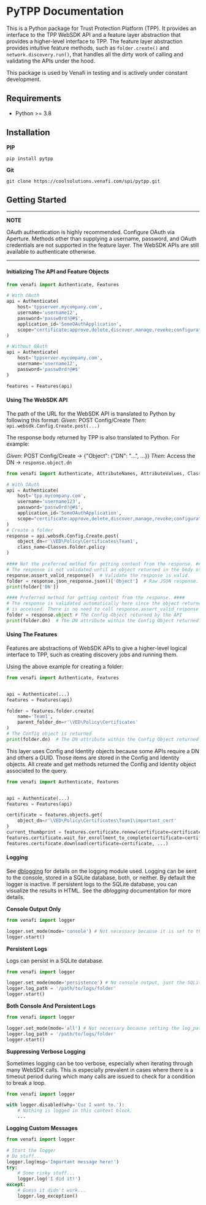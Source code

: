 # PyTPP Documentation

This is a Python package for Trust Protection Platform (TPP). It provides an interface to the TPP WebSDK API
and a feature layer abstraction that provides a higher-level interface to TPP. The feature layer 
abstraction provides intuitive feature methods, such as ``folder.create()`` and ``network.discovery.run()``,
that handles all the dirty work of calling and validating the APIs under the hood. 

This package is used by Venafi in testing and is actively under constant development. 

## Requirements
* Python >= 3.8

## Installation
**PIP**

``pip install pytpp``

**Git**

``git clone https://coolsolutions.venafi.com/spi/pytpp.git``

## Getting Started

---
**NOTE**

OAuth authentication is highly recommended. Configure OAuth via Aperture. Methods other than supplying a username, password, 
and OAuth credentials are not supported in the feature layer. The WebSDK APIs are still available to authenticate otherwise.

---

#### Initializing The API and Feature Objects

```python
from venafi import Authenticate, Features

# With OAuth
api = Authenticate(
    host='tppserver.mycompany.com',
    username='username12',
    password='passw0rd!@#$',
    application_id='SomeOAuthApplication',
    scope="certificate:approve,delete,discover,manage,revoke;configuration:delete,manage"
)

# Without OAuth
api = Authenticate(
    host='tppserver.mycompany.com',
    username='username12',
    password='passw0rd!@#$'
)

features = Features(api)
```

#### Using The WebSDK API

The path of the URL for the WebSDK API is translated to Python by following this format: 
*Given*: POST Config/Create
*Then*: ``api.websdk.Config.Create.post(...)``

The response body returned by TPP is also translated to Python. For example:

*Given*: POST Config/Create -> {"Object": {"DN": "...", ...}}
*Then*: Access the DN -> ``response.object.dn`` 

```python
from venafi import Authenticate, AttributeNames, AttributeValues, Classes

# With OAuth
api = Authenticate(
    host='tpp.mycompany.com',
    username='username123',
    password='passw0rd!@#$',
    application_id='SomeOAuthApplication',
    scope="certificate:approve,delete,discover,manage,revoke;configuration:delete,manage"
)
# Create a folder
response = api.websdk.Config.Create.post(
    object_dn=r'\VED\Policy\Certificates\Team1',
    class_name=Classes.Folder.policy
)

#### Not the preferred method for getting content from the response. #### 
# The response is not validated until an object returned in the body of the response is accessed.
response.assert_valid_response()  # Validate the response is valid.
folder = response.json_response.json()['Object']  # Raw JSON response.
print(folder['DN'])

#### Preferred method for getting content from the response. ####
# The response is validated automatically here since the object returned in the body of the response
# is accessed. There is no need to call response.assert_valid_response here.
folder = response.object # The Config Object returned by the API
print(folder.dn)  # The DN attribute within the Config Object returned by the API
```

#### Using The Features

Features are abstractions of WebSDK APIs to give a higher-level logical interface to TPP, such as creating discovery jobs and running them. 

Using the above example for creating a folder:

```python
from venafi import Authenticate, Features


api = Authenticate(...)
features = Features(api)

folder = features.folder.create(
    name='Team1', 
    parent_folder_dn=r'\VED\Policy\Certificates'
)
# The Config object is returned
print(folder.dn)  # The DN attribute within the Config Object returned by the API
```

This layer uses Config and Identity objects because some APIs require a DN and others a GUID. Those items are stored in the Config and Identity 
objects. All create and get methods returned the Config and Identity object associated to the query.

```python
from venafi import Authenticate, Features


api = Authenticate(...)
features = Features(api)

certificate = features.objects.get(
    object_dn=r'\VED\Policy\Certificates\Team1\important_cert'
) 
current_thumbprint = features.certificate.renew(certificate=certificate)
features.certificate.wait_for_enrollment_to_complete(certificate=certificate, current_thumbprint=current_thumbprint)
features.certificate.download(certificate=certificate, ...)
```

#### Logging

See [dblogging](https://pypi.org/project/dblogging/) for details on the logging module used. Logging can be sent to 
the console, stored in a SQLite database, both, or neither. By default the logger is inactive. If persistent logs to
the SQLite database, you can visualize the results in HTML. See the *dblogging* documentation for more details.

**Console Output Only**

```python
from venafi import logger

logger.set_mode(mode='console') # Not necessary because it is set to this mode by default.
logger.start()
```

**Persistent Logs**

Logs can persist in a SQLite database.

```python
from venafi import logger

logger.set_mode(mode='persistence') # No console output, just the SQLite DB.
logger.log_path = '/path/to/logs/folder'
logger.start()
```

**Both Console And Persistent Logs**

```python
from venafi import logger

logger.set_mode(mode='all') # Not necessary because setting the log_path implies this.
logger.log_path = '/path/to/logs/folder'
logger.start()
```

**Suppressing Verbose Logging**

Sometimes logging can be too verbose, especially when iterating through many WebSDK calls. This is especially prevalent in cases where there 
is a timeout period during which many calls are issued to check for a condition to break a loop. 

```python
from venafi import logger

with logger.disabled(why='Cuz I want to.'):
    # Nothing is logged in this context block.
    ...
```

**Logging Custom Messages**

```python
from venafi import logger

# Start the logger
# Do stuff...
logger.log(msg='Important message here!')
try:
    # Some risky stuff...
    logger.log('I did it!')
except:
    # Guess it didn't work...
    logger.log_exception()
```
